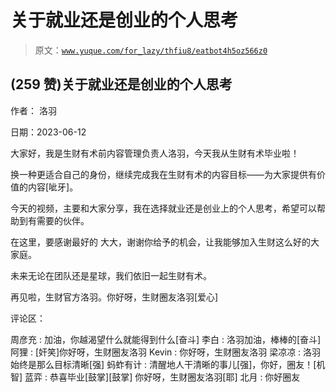 # 关于就业还是创业的个人思考

> 原文：[`www.yuque.com/for_lazy/thfiu8/eatbot4h5oz566z0`](https://www.yuque.com/for_lazy/thfiu8/eatbot4h5oz566z0)



## (259 赞)关于就业还是创业的个人思考 

作者： 洛羽 

日期：2023-06-12 

大家好，我是生财有术前内容管理负责人洛羽，今天我从生财有术毕业啦！ 

换一种更适合自己的身份，继续完成我在生财有术的内容目标——为大家提供有价值的内容[呲牙]。 

今天的视频，主要和大家分享，我在选择就业还是创业上的个人思考，希望可以帮助到有需要的伙伴。 

在这里，要感谢最好的 大大，谢谢你给予的机会，让我能够加入生财这么好的大家庭。 

未来无论在团队还是星球，我们依旧一起生财有术。 

再见啦，生财官方洛羽。你好呀，生财圈友洛羽[爱心] 

评论区： 

周彦充 : 加油，你越渴望什么就能得到什么[奋斗] 李白 : 洛羽加油，棒棒的[奋斗] 阿狸 : [奸笑]你好呀，生财圈友洛羽 Kevin : 你好呀，生财圈友洛羽 梁凉凉 : 洛羽始终是那么目标清晰[强] 蚂蚱有计 : 清醒地人干清晰的事儿[强]，你好，圈友！[机智] 蓝弈 : 恭喜毕业[鼓掌][鼓掌] 你好呀，生财圈友洛羽[耶] 北月 : 你好圈友